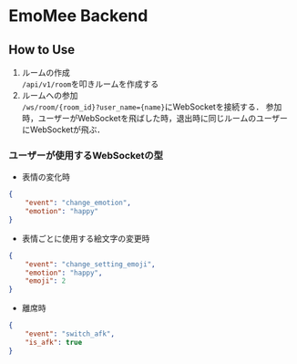 # EmoMee Backend
## How to Use
1. ルームの作成  
    `/api/v1/room`を叩きルームを作成する
2. ルームへの参加  
    `/ws/room/{room_id}?user_name={name}`にWebSocketを接続する．
    参加時，ユーザーがWebSocketを飛ばした時，退出時に同じルームのユーザーにWebSocketが飛ぶ．

### ユーザーが使用するWebSocketの型
- 表情の変化時
```json
{
    "event": "change_emotion",
    "emotion": "happy"
}
```

- 表情ごとに使用する絵文字の変更時
```json
{
    "event": "change_setting_emoji",
    "emotion": "happy",
    "emoji": 2
}
```

- 離席時
```json
{
    "event": "switch_afk",
    "is_afk": true
}
```
